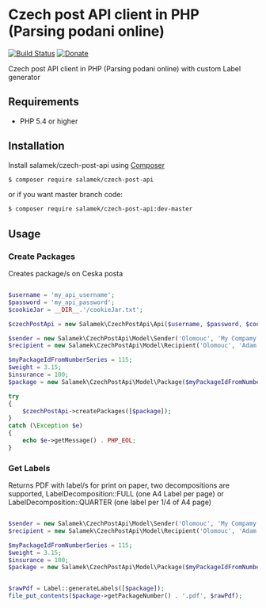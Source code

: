 # Czech post API client in PHP (Parsing podani online)

[![Build Status](https://travis-ci.org/Salamek/czech-post-api.svg?branch=master)](https://travis-ci.org/Salamek/czech-post-api)
[![Donate](https://img.shields.io/badge/Donate-PayPal-green.svg)](https://www.paypal.com/cgi-bin/webscr?cmd=_donations&business=D8LQ4XTBLV3C4&lc=CZ&item_number=Salamekczech-post-api&currency_code=EUR)

Czech post API client in PHP (Parsing podani online) with custom Label generator


## Requirements

- PHP 5.4 or higher

## Installation

Install salamek/czech-post-api using  [Composer](http://getcomposer.org/)

```sh
$ composer require salamek/czech-post-api
```

or if you want master branch code:

```sh
$ composer require salamek/czech-post-api:dev-master
```

## Usage

### Create Packages

Creates package/s on Ceska posta

```php

$username = 'my_api_username';
$password = 'my_api_password';
$cookieJar = __DIR__.'/cookieJar.txt';

$czechPostApi = new Salamek\CzechPostApi\Api($username, $password, $cookieJar);

$sender = new Salamek\CzechPostApi\Model\Sender('Olomouc', 'My Compamy s.r.o.', 'My Address', '77900', 'info@example.com', '+420123456789', 'http://www.example.cz', Country::CZ);
$recipient = new Salamek\CzechPostApi\Model\Recipient('Olomouc', 'Adam Schubert', 'My Address', '77900', 'adam@example.com', '+420123456789', 'http://www.salamek.cz', Country::CZ, 'My Compamy a.s.');

$myPackageIdFromNumberSeries = 115;
$weight = 3.15;
$insurance = 100;
$package = new Salamek\CzechPostApi\Model\Package($myPackageIdFromNumberSeries, Product::PACKAGE_TO_HAND, $sender, $recipient, null, null, $insurance, [], 'Package desc', 1, 1, null);

try
{
    $czechPostApi->createPackages([$package]);
}
catch (\Exception $e)
{
    echo $e->getMessage() . PHP_EOL;
}

```

### Get Labels

Returns PDF with label/s for print on paper, two decompositions are supported, LabelDecomposition::FULL (one A4 Label per page) or LabelDecomposition::QUARTER (one label per 1/4 of A4 page)

```php

$sender = new Salamek\CzechPostApi\Model\Sender('Olomouc', 'My Compamy s.r.o.', 'My Address', '77900', 'info@example.com', '+420123456789', 'http://www.example.cz', Country::CZ);
$recipient = new Salamek\CzechPostApi\Model\Recipient('Olomouc', 'Adam Schubert', 'My Address', '77900', 'adam@example.com', '+420123456789', 'http://www.salamek.cz', Country::CZ, 'My Compamy a.s.');

$myPackageIdFromNumberSeries = 115;
$weight = 3.15;
$insurance = 100;
$package = new Salamek\CzechPostApi\Model\Package($myPackageIdFromNumberSeries, Product::PACKAGE_TO_HAND, $sender, $recipient, null, null, $insurance, [], 'Package desc', 1, 1, null);


$rawPdf = Label::generateLabels([$package]);
file_put_contents($package->getPackageNumber() . '.pdf', $rawPdf);
```
